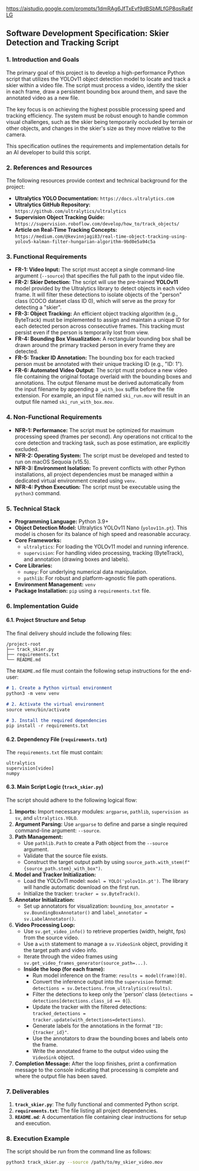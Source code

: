 https://aistudio.google.com/prompts/1dmRAg6JfTxEvf9dBSbMLfGP8qsRa6fLG

## **Software Development Specification: Skier Detection and Tracking Script**

### **1. Introduction and Goals**

The primary goal of this project is to develop a high-performance Python script that utilizes the YOLOv11 object detection model to locate and track a skier within a video file. The script must process a video, identify the skier in each frame, draw a persistent bounding box around them, and save the annotated video as a new file.

The key focus is on achieving the highest possible processing speed and tracking efficiency. The system must be robust enough to handle common visual challenges, such as the skier being temporarily occluded by terrain or other objects, and changes in the skier's size as they move relative to the camera.

This specification outlines the requirements and implementation details for an AI developer to build this script.

### **2. References and Resources**

The following resources provide context and technical background for the project:

*   **Ultralytics YOLO Documentation:** `https://docs.ultralytics.com`
*   **Ultralytics GitHub Repository:** `https://github.com/ultralytics/ultralytics`
*   **Supervision Object Tracking Guide:** `https://supervision.roboflow.com/develop/how_to/track_objects/`
*   **Article on Real-Time Tracking Concepts:** `https://medium.com/@kevinnjagi83/real-time-object-tracking-using-yolov5-kalman-filter-hungarian-algorithm-9bd0e5a94c5a`

### **3. Functional Requirements**

*   **FR-1: Video Input:** The script must accept a single command-line argument (`--source`) that specifies the full path to the input video file.
*   **FR-2: Skier Detection:** The script will use the pre-trained **YOLOv11** model provided by the Ultralytics library to detect objects in each video frame. It will filter these detections to isolate objects of the "person" class (COCO dataset class ID 0), which will serve as the proxy for detecting a "skier".
*   **FR-3: Object Tracking:** An efficient object tracking algorithm (e.g., ByteTrack) must be implemented to assign and maintain a unique ID for each detected person across consecutive frames. This tracking must persist even if the person is temporarily lost from view.
*   **FR-4: Bounding Box Visualization:** A rectangular bounding box shall be drawn around the primary tracked person in every frame they are detected.
*   **FR-5: Tracker ID Annotation:** The bounding box for each tracked person must be annotated with their unique tracking ID (e.g., "ID: 1").
*   **FR-6: Automated Video Output:** The script must produce a new video file containing the original footage overlaid with the bounding boxes and annotations. The output filename must be derived automatically from the input filename by appending a `_with_box` suffix before the file extension. For example, an input file named `ski_run.mov` will result in an output file named `ski_run_with_box.mov`.

### **4. Non-Functional Requirements**

*   **NFR-1: Performance:** The script must be optimized for maximum processing speed (frames per second). Any operations not critical to the core detection and tracking task, such as pose estimation, are explicitly excluded.
*   **NFR-2: Operating System:** The script must be developed and tested to run on macOS Sequoia (v15.5).
*   **NFR-3: Environment Isolation:** To prevent conflicts with other Python installations, all project dependencies must be managed within a dedicated virtual environment created using `venv`.
*   **NFR-4: Python Execution:** The script must be executable using the `python3` command.

### **5. Technical Stack**

*   **Programming Language:** Python 3.9+
*   **Object Detection Model:** Ultralytics YOLOv11 Nano (`yolov11n.pt`). This model is chosen for its balance of high speed and reasonable accuracy.
*   **Core Frameworks:**
    *   `ultralytics`: For loading the YOLOv11 model and running inference.
    *   `supervision`: For handling video processing, tracking (ByteTrack), and annotation (drawing boxes and labels).
*   **Core Libraries:**
    *   `numpy`: For underlying numerical data manipulation.
    *   `pathlib`: For robust and platform-agnostic file path operations.
*   **Environment Management:** `venv`
*   **Package Installation:** `pip` using a `requirements.txt` file.

### **6. Implementation Guide**

#### **6.1. Project Structure and Setup**

The final delivery should include the following files:
```
/project-root
├── track_skier.py
├── requirements.txt
└── README.md
```

The `README.md` file must contain the following setup instructions for the end-user:
```markdown
# 1. Create a Python virtual environment
python3 -m venv venv

# 2. Activate the virtual environment
source venv/bin/activate

# 3. Install the required dependencies
pip install -r requirements.txt
```

#### **6.2. Dependency File (`requirements.txt`)**

The `requirements.txt` file must contain:
```
ultralytics
supervision[video]
numpy
```

#### **6.3. Main Script Logic (`track_skier.py`)**

The script should adhere to the following logical flow:

1.  **Imports:** Import necessary modules: `argparse`, `pathlib`, `supervision as sv`, and `ultralytics.YOLO`.
2.  **Argument Parsing:** Use `argparse` to define and parse a single required command-line argument: `--source`.
3.  **Path Management:**
    *   Use `pathlib.Path` to create a Path object from the `--source` argument.
    *   Validate that the source file exists.
    *   Construct the target output path by using `source_path.with_stem(f"{source_path.stem}_with_box")`.
4.  **Model and Tracker Initialization:**
    *   Load the YOLOv11 model: `model = YOLO('yolov11n.pt')`. The library will handle automatic download on the first run.
    *   Initialize the tracker: `tracker = sv.ByteTrack()`.
5.  **Annotator Initialization:**
    *   Set up annotators for visualization: `bounding_box_annotator = sv.BoundingBoxAnnotator()` and `label_annotator = sv.LabelAnnotator()`.
6.  **Video Processing Loop:**
    *   Use `sv.get_video_info()` to retrieve properties (width, height, fps) from the source video.
    *   Use a `with` statement to manage a `sv.VideoSink` object, providing it the target path and video info.
    *   Iterate through the video frames using `sv.get_video_frames_generator(source_path=...)`.
    *   **Inside the loop (for each frame):**
        *   Run model inference on the frame: `results = model(frame)[0]`.
        *   Convert the inference output into the `supervision` format: `detections = sv.Detections.from_ultralytics(results)`.
        *   Filter the detections to keep only the 'person' class (`detections = detections[detections.class_id == 0]`).
        *   Update the tracker with the filtered detections: `tracked_detections = tracker.update(with_detections=detections)`.
        *   Generate labels for the annotations in the format `"ID: {tracker_id}"`.
        *   Use the annotators to draw the bounding boxes and labels onto the frame.
        *   Write the annotated frame to the output video using the `VideoSink` object.
7.  **Completion Message:** After the loop finishes, print a confirmation message to the console indicating that processing is complete and where the output file has been saved.

### **7. Deliverables**

1.  **`track_skier.py`**: The fully functional and commented Python script.
2.  **`requirements.txt`**: The file listing all project dependencies.
3.  **`README.md`**: A documentation file containing clear instructions for setup and execution.

### **8. Execution Example**

The script should be run from the command line as follows:

```bash
python3 track_skier.py --source /path/to/my_skier_video.mov
```
